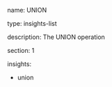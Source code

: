 name: UNION

type: insights-list

description: The UNION operation

section: 1

insights:
  - union

